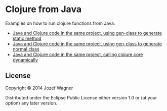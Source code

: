 # Clojure from Java

Examples on how to run clojure functions from Java.

* [Java and Clojure code in the same project, using gen-class to generate static method](cfj1)
* [Java and Clojure code in the same project, using gen-class to generate normal class](cfj2)
* [Java and Clojure code in the same project, calling clojure core dynamically](cfj3)

## License

Copyright © 2014 Jozef Wagner

Distributed under the Eclipse Public License either version 1.0 or (at
your option) any later version.
